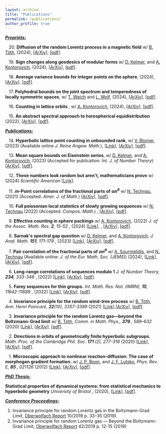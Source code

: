```yaml
---
layout: archive
title: "Publications"
permalink: /publications/
author_profile: true
---
```


***<u>Preprints:</u>***

&nbsp;&nbsp;&nbsp;20\.   <b>Diffusion of the random Lorentz process in a magnetic field</b> w/ [B. Tóth](https://sites.google.com/view/balint-toth-math/), (2024), [[ArXiv](https://arxiv.org/abs/2411.03984)], [[pdf](../files/LutskoToth2024.pdf)].

&nbsp;&nbsp;&nbsp;19\.   <b>Sign changes along geodesics of modular forms</b> w/ [D. Kelmer](https://sites.google.com/bc.edu/dubi-kelmer/), and [A. Kontorovich](https://sites.math.rutgers.edu/~alexk/), (2024), [[ArXiv](https://arxiv.org/abs/2409.17248)], [[pdf](../files/Sign_Changes.pdf)].

&nbsp;&nbsp;&nbsp;18\.   <b>Average variance bounds for integer points on the sphere</b>, (2024), [[ArXiv](https://arxiv.org/abs/2402.12822)], [[pdf](../files/Average_Sphere.pdf)].

&nbsp;&nbsp;&nbsp;17\.   <b>Polyhedral bounds on the joint spectrum and temperedness of locally symmetric spaces</b>, w/  [T. Weich](https://www.uni-paderborn.de/person/49178) and [L. Wolf](https://www.uni-paderborn.de/person/45027), (2024), [[ArXiv](https://arxiv.org/abs/2402.02530)], [[pdf](../files/LWW2024.pdf)].

&nbsp;&nbsp;&nbsp;16\.   <b>Counting in lattice orbits </b>, w/  [A. Kontorovich](https://sites.math.rutgers.edu/~alexk/), (2024), [[ArXiv](https://arxiv.org/abs/2401.07740)],  [[pdf](../files/Orbit_Count.pdf)].

&nbsp;&nbsp;&nbsp;15\.   <b>An abstract spectral approach to horospherical equidistribution</b> (2022), [[ArXiv](https://arxiv.org/abs/2211.01900)], [[pdf](../files/Effective_Horocycles.pdf)].



***<u>Publications:</u>***

&nbsp;&nbsp;&nbsp;14\.   <b>Hyperbolic lattice point counting in unbounded rank</b>, w/  [V. Blomer](https://www.math.uni-bonn.de/people/blomer/), (2023) (Available online <i> J. Reine Angew. Math.</i>), [[Link](https://www.degruyter.com/document/doi/10.1515/crelle-2024-0037/html)],  [[ArXiv](https://arxiv.org/abs/2309.00522)], [[pdf](../files/hyperbolic-counting-final.pdf)].

&nbsp;&nbsp;&nbsp;13\.   <b>Mean square bounds on Eisenstein series</b>, w/ [D. Kelmer](https://sites.google.com/bc.edu/dubi-kelmer/), and [A. Kontorovich](https://sites.math.rutgers.edu/~alexk/), (2023) (Accepted for publication: <i> Int. J. of Number Theory</i>) [[ArXiv](https://arxiv.org/abs/2305.15162)], [[pdf](../files/Mean_Square_Eisenstein.pdf)].

&nbsp;&nbsp;&nbsp;12\.   <b>These numbers look random but aren't, mathematicians prove</b> w/  (2024) <i> Scientific American </i> [[Link](https://www.scientificamerican.com/article/these-numbers-look-random-but-arent-mathematicians-prove/)].

&nbsp;&nbsp;&nbsp;11\.   <b>$m$-Point correlations of the fractional parts of $\alpha n^\theta$</b> w/  [N. Technau](https://sites.google.com/view/niclas-technaus-website), (2021) (Accepted: <i> Amer. J. of Math.</i>) [[ArXiv](https://arxiv.org/abs/2112.11524)], [[pdf](../files/Higher.pdf)].

&nbsp;&nbsp;&nbsp;10\.   <b>Full poissonian local statistics of slowly growing sequences</b> w/  [N. Technau](https://sites.google.com/view/niclas-technaus-website) (2022) (Accepted: <i> Compos. Math.</i>) , [[ArXiv](https://arxiv.org/abs/2206.07809)], [[pdf](../files/Logarithmic_15_June.pdf)].

&nbsp;&nbsp;&nbsp;9\.   <b>Effective counting in sphere packings</b> w/  [A. Kontorovich](https://sites.math.rutgers.edu/~alexk/), (2022) <i>J. of the Assoc. Math. Res. <b>2</b>, 15-52 </i>, (2024) [[Link](https://jamathr.org/index.php/jamr/article/view/Vol-2Issue-1Paper-2)], ,  [[ArXiv](https://arxiv.org/abs/2205.13004)], [[pdf](../files/KontorovichLutsko2022.pdf)].

&nbsp;&nbsp;&nbsp;8\.   <b>Sarnak's spectral gap question</b> w/  [D. Kelmer](https://sites.google.com/bc.edu/dubi-kelmer/), and [A. Kontorovich](https://sites.math.rutgers.edu/~alexk/), <i> J. Anal. Math. <b>151</b>, 171-179 </i>, (2023) [[Link](https://link.springer.com/article/10.1007/s11854-023-0322-z)], [[ArXiv](https://arxiv.org/abs/2210.13969)], [[pdf](../files/Exceptional_Spec.pdf)].

&nbsp;&nbsp;&nbsp;7\.   <b>Pair correlation of the fractional parts of $\alpha n^\theta$</b> w/ [A. Sourmelidis](https://www.math.tugraz.at/~sourmelidis/), and [N. Technau](https://sites.google.com/view/niclas-technaus-website) (Available online: <i> J. of the Eur. Math. Soc. (JEMS)</i>) (2024), [[Link](https://ems.press/journals/jems/articles/14297682)], [[ArXiv](https://arxiv.org/abs/2106.09800)], [[pdf](../files/Theta.pdf)].

&nbsp;&nbsp;&nbsp;6\.  <b>Long-range correlations of sequences modulo 1</b> <i>J. of Number Theory, <b>234</b>, 333-348 </i>, (2022) [[Link](https://www.sciencedirect.com/science/article/pii/S0022314X21002274)], [[ArXiv](https://arxiv.org/abs/2007.09292)], [[pdf](../files/Long_Range.pdf)].

&nbsp;&nbsp;&nbsp;5\.  <b>Farey sequences for thin groups.</b> <i> Int. Math. Res. Not. (IMRN), <b>15</b>, 11642-11689 </i>, (2022) [[Link](https://academic.oup.com/imrn/advance-article/doi/10.1093/imrn/rnab036/6226703?guestAccessKey=2eae1952-4414-47c3-ab69-a5011548af65)], [[ArXiv](https://arxiv.org/abs/1907.01854)], [[pdf](../files/Farey.pdf)].

&nbsp;&nbsp;&nbsp;4\.  <b>Invariance principle for the random wind-tree process</b> w/ [B. Tóth](https://sites.google.com/view/balint-toth-math/), <i>Ann. Henri Poincaré, <b>22</b>(10), 3357-3389 </i> (2021) [[Link](https://link.springer.com/article/10.1007/s00023-021-01106-4?wt_mc=Internal.Event.1.SEM.ArticleAuthorOnlineFirst&utm_source=ArticleAuthorOnlineFirst&utm_medium=email&utm_content=AA_en_06082018&ArticleAuthorOnlineFirst_20210907)],[[ArXiv](https://arxiv.org/abs/1912.02492)], [[pdf](../files/Wind-Tree.pdf)].

&nbsp;&nbsp;&nbsp;3\.  <b>Invariance principle for the random Lorentz gas—beyond the Boltzmann-Grad limit</b> w/ [B. Tóth](https://sites.google.com/view/balint-toth-math/), <i>Comm. in Math. Phys., <b> 379 </b>, 589–632 </i> (2020) [[Link](https://link.springer.com/article/10.1007/s00220-020-03852-8?wt_mc=Internal.Event.1.SEM.ArticleAuthorOnlineFirst)], [[ArXiv](https://arxiv.org/abs/1812.11325)], [[pdf](../files/Lorentz_Gas.pdf)].

&nbsp;&nbsp;&nbsp;2\.  <b>Directions in orbits of geometrically finite hyperbolic subgroups.</b> <i>Math. Proc. of the Cambridge Phil. Soc. <b> 171 </b>(2), 277-316 </i> (2020) [[Link](https://www.cambridge.org/core/journals/mathematical-proceedings-of-the-cambridge-philosophical-society/article/abs/directions-in-orbits-of-geometrically-finite-hyperbolic-subgroups/62E5FC227B848B7BCD59FD116BE32627)], [[ArXiv](https://arxiv.org/abs/1811.11054)], [[pdf](../files/Directions.pdf)].


&nbsp;&nbsp;&nbsp;1\.  <b>Microscopic approach to nonlinear reaction-diffusion: The case of morphogen gradient formation.</b> w/ [J. P. Boon](http://homepages.ulb.ac.be/~jpboon/), and [J. F. Lutsko](http://www.lutsko.com/), <i>Phys. Rev. E, <b> 85 </b>, 021126 </i> (2012) [[Link](https://journals.aps.org/pre/abstract/10.1103/PhysRevE.85.021126)], [[ArXiv](https://arxiv.org/abs/1110.5463)], [[pdf](../files/Nonlinear_RD.pdf)].


***<u>PhD Thesis:</u>***

 <b>Statistical properties of dynamical systems: from statistical mechanics to hyperbolic geometry</b> <i>University of Bristol </i>, (2020), [[Link](https://research-information.bris.ac.uk/en/studentTheses/statistical-properties-of-dynamical-systems)], [[pdf](../files/Thesis_Corrections.pdf)].
 
***<u>Conference Proceedings:</u>***

1. Invariance principle for random Lorentz gas in the Boltzmann-Grad Limit, [Oberwolfach Report](https://www.mfo.de/occasion/1910b/www_view) 10/2019 p. 33-35 (2019).
2. Invariance principle for random Lorentz gas — Beyond the Boltzmann-Grad Limit, [Oberwolfach Report](https://www.mfo.de/occasion/1938/www_view) 42/2019 p. 12-15 (2019)

